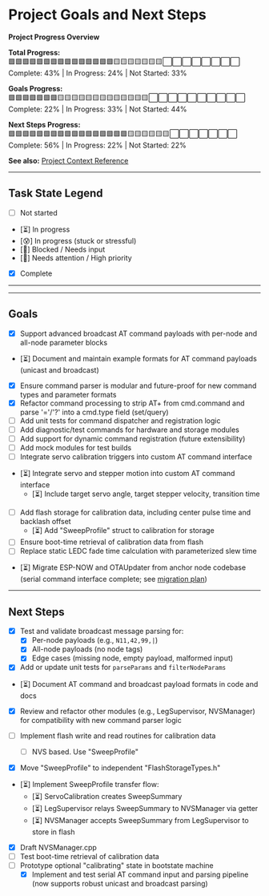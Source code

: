 
# Project Goals and Next Steps

**Project Progress Overview**




**Total Progress:**  
🟩🟩🟩🟩🟩🟩🟩🟩🟩🟩🟩🟩🟩🟩🟩🟨🟨🟨🟨🟨🟨🟨⬜⬜⬜⬜⬜⬜⬜⬜  
Complete: 43% | In Progress: 24% | Not Started: 33%

**Goals Progress:**  
🟩🟩🟩🟩🟩🟩🟩🟨🟨🟨🟨🟨🟨🟨🟨🟨🟨🟨🟨🟨⬜⬜⬜⬜⬜⬜⬜⬜⬜⬜  
Complete: 22% | In Progress: 33% | Not Started: 44%

**Next Steps Progress:**  
🟩🟩🟩🟩🟩🟩🟩🟩🟩🟩🟩🟩🟩🟩🟩🟩🟩🟨🟨🟨🟨🟨🟨⬜⬜⬜⬜⬜⬜⬜  
Complete: 56% | In Progress: 22% | Not Started: 22%

**See also:** [Project Context Reference](./Project_Context.md)

---

## Task State Legend

- [ ] Not started
- [⏳] In progress
- [😰] In progress (stuck or stressful)
- [🧩] Blocked / Needs input
- [🚩] Needs attention / High priority
- [x] Complete

---

---


## Goals
- [x] Support advanced broadcast AT command payloads with per-node and all-node parameter blocks
- [⏳] Document and maintain example formats for AT command payloads (unicast and broadcast)
- [x] Ensure command parser is modular and future-proof for new command types and parameter formats
- [x] Refactor command processing to strip AT+ from cmd.command and parse '='/'?' into a cmd.type field (set/query)
- [ ] Add unit tests for command dispatcher and registration logic
- [ ] Add diagnostic/test commands for hardware and storage modules
- [ ] Add support for dynamic command registration (future extensibility)
- [ ] Add mock modules for test builds
- [ ] Integrate servo calibration triggers into custom AT command interface
- [⏳] Integrate servo and stepper motion into custom AT command interface
    - [⏳] Include target servo angle, target stepper velocity, transition time
- [ ] Add flash storage for calibration data, including center pulse time and backlash offset
    - [⏳] Add "SweepProfile" struct to calibration for storage
- [ ] Ensure boot-time retrieval of calibration data from flash
- [ ] Replace static LEDC fade time calculation with parameterized slew time
- [⏳] Migrate ESP-NOW and OTAUpdater from anchor node codebase (serial command interface complete; see [migration plan](./ESP-NOW_Command_OTA_Migration_Plan.md))

---

## Next Steps
- [x] Test and validate broadcast message parsing for:
    - [x] Per-node payloads (e.g., `N11,42,99,|`)
    - [x] All-node payloads (no node tags)
    - [x] Edge cases (missing node, empty payload, malformed input)
- [x] Add or update unit tests for `parseParams` and `filterNodeParams`
- [⏳] Document AT command and broadcast payload formats in code and docs
- [x] Review and refactor other modules (e.g., LegSupervisor, NVSManager) for compatibility with new command parser logic

- [ ] Implement flash write and read routines for calibration data
    - [ ] NVS based. Use "SweepProfile"
- [x] Move "SweepProfile" to independent "FlashStorageTypes.h"
- [⏳] Implement SweepProfile transfer flow:
    - [⏳] ServoCalibration creates SweepSummary
    - [⏳] LegSupervisor relays SweepSummary to NVSManager via getter
    - [⏳] NVSManager accepts SweepSummary from LegSupervisor to store in flash
- [x] Draft NVSManager.cpp
- [ ] Test boot-time retrieval of calibration data
- [ ] Prototype optional "calibrating" state in bootstate machine
    - [x] Implement and test serial AT command input and parsing pipeline (now supports robust unicast and broadcast parsing)
